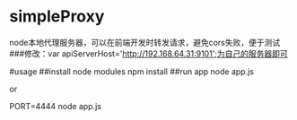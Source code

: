 # simpleProxy
node本地代理服务器，可以在前端开发时转发请求，避免cors失败，便于测试
###修改：var apiServerHost='http://192.168.64.31:9101';为自己的服务器即可

#usage
##install node modules
npm install
##run app
node app.js

  or
  
PORT=4444 node app.js
